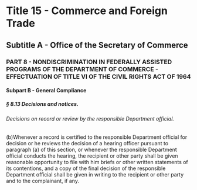 
# Title 15 - Commerce and Foreign Trade
## Subtitle A - Office of the Secretary of Commerce
### PART 8 - NONDISCRIMINATION IN FEDERALLY ASSISTED PROGRAMS OF THE DEPARTMENT OF COMMERCE - EFFECTUATION OF TITLE VI OF THE CIVIL RIGHTS ACT OF 1964
#### Subpart B - General Compliance
##### § 8.13 Decisions and notices.
###### Decisions on record or review by the responsible Department official.

(b)Whenever a record is certified to the responsible Department official for decision or he reviews the decision of a hearing officer pursuant to paragraph (a) of this section, or whenever the responsible Department official conducts the hearing, the recipient or other party shall be given reasonable opportunity to file with him briefs or other written statements of its contentions, and a copy of the final decision of the responsible Department official shall be given in writing to the recipient or other party and to the complainant, if any.
